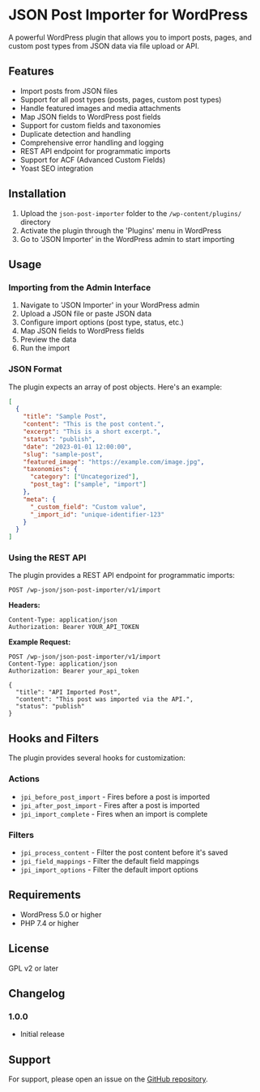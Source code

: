 # JSON Post Importer for WordPress

A powerful WordPress plugin that allows you to import posts, pages, and custom post types from JSON data via file upload or API.

## Features

- Import posts from JSON files
- Support for all post types (posts, pages, custom post types)
- Handle featured images and media attachments
- Map JSON fields to WordPress post fields
- Support for custom fields and taxonomies
- Duplicate detection and handling
- Comprehensive error handling and logging
- REST API endpoint for programmatic imports
- Support for ACF (Advanced Custom Fields)
- Yoast SEO integration

## Installation

1. Upload the `json-post-importer` folder to the `/wp-content/plugins/` directory
2. Activate the plugin through the 'Plugins' menu in WordPress
3. Go to 'JSON Importer' in the WordPress admin to start importing

## Usage

### Importing from the Admin Interface

1. Navigate to 'JSON Importer' in your WordPress admin
2. Upload a JSON file or paste JSON data
3. Configure import options (post type, status, etc.)
4. Map JSON fields to WordPress fields
5. Preview the data
6. Run the import

### JSON Format

The plugin expects an array of post objects. Here's an example:

```json
[
  {
    "title": "Sample Post",
    "content": "This is the post content.",
    "excerpt": "This is a short excerpt.",
    "status": "publish",
    "date": "2023-01-01 12:00:00",
    "slug": "sample-post",
    "featured_image": "https://example.com/image.jpg",
    "taxonomies": {
      "category": ["Uncategorized"],
      "post_tag": ["sample", "import"]
    },
    "meta": {
      "_custom_field": "Custom value",
      "_import_id": "unique-identifier-123"
    }
  }
]
```

### Using the REST API

The plugin provides a REST API endpoint for programmatic imports:

```
POST /wp-json/json-post-importer/v1/import
```

**Headers:**
```
Content-Type: application/json
Authorization: Bearer YOUR_API_TOKEN
```

**Example Request:**
```http
POST /wp-json/json-post-importer/v1/import
Content-Type: application/json
Authorization: Bearer your_api_token

{
  "title": "API Imported Post",
  "content": "This post was imported via the API.",
  "status": "publish"
}
```

## Hooks and Filters

The plugin provides several hooks for customization:

### Actions
- `jpi_before_post_import` - Fires before a post is imported
- `jpi_after_post_import` - Fires after a post is imported
- `jpi_import_complete` - Fires when an import is complete

### Filters
- `jpi_process_content` - Filter the post content before it's saved
- `jpi_field_mappings` - Filter the default field mappings
- `jpi_import_options` - Filter the default import options

## Requirements

- WordPress 5.0 or higher
- PHP 7.4 or higher

## License

GPL v2 or later

## Changelog

### 1.0.0
* Initial release

## Support

For support, please open an issue on the [GitHub repository](https://github.com/yourusername/json-post-importer).
